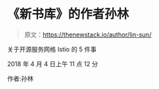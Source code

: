 # 《新书库》的作者孙林

> 原文：<https://thenewstack.io/author/lin-sun/>

关于开源服务网格 Istio 的 5 件事

2018 年 4 月 4 日上午 11 点 12 分

作者:孙林